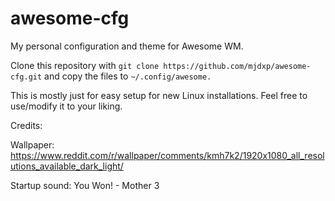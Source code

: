 # awesome-cfg

My personal configuration and theme for Awesome WM.

Clone this repository with `git clone https://github.com/mjdxp/awesome-cfg.git` and copy the files to `~/.config/awesome.`

This is mostly just for easy setup for new Linux installations. Feel free to use/modify it to your liking.

Credits:

Wallpaper: https://www.reddit.com/r/wallpaper/comments/kmh7k2/1920x1080_all_resolutions_available_dark_light/

Startup sound: You Won! - Mother 3
